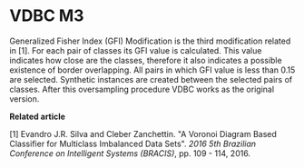 # VDBC M3

Generalized Fisher Index (GFI) Modification is the third modification related in [1]. For each pair of classes its GFI value is calculated. This value indicates how close are the classes, therefore it also indicates a possible existence of border overlapping. All pairs in which GFI value is less than 0.15 are selected. Synthetic instances are created between the selected pairs of classes. After this oversampling procedure VDBC works as the original version.

**Related article**

[1] Evandro J.R. Silva and Cleber Zanchettin. "A Voronoi Diagram Based Classifier for Multiclass Imbalanced Data Sets". *2016 5th Brazilian Conference on Intelligent Systems (BRACIS)*, pp. 109 - 114, 2016.
